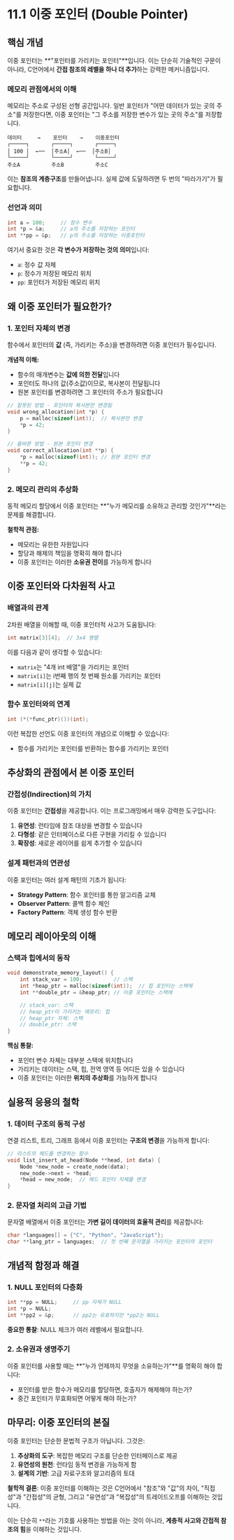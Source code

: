 # 11.1 이중 포인터 (Double Pointer)

## 핵심 개념

이중 포인터는 **"포인터를 가리키는 포인터"**입니다. 이는 단순히 기술적인 구문이 아니라, C언어에서 **간접 참조의 레벨을 하나 더 추가**하는 강력한 메커니즘입니다.

### 메모리 관점에서의 이해

메모리는 주소로 구성된 선형 공간입니다. 일반 포인터가 "어떤 데이터가 있는 곳의 주소"를 저장한다면, 이중 포인터는 "그 주소를 저장한 변수가 있는 곳의 주소"를 저장합니다.

```
데이터     →    포인터    →    이중포인터
┌─────┐       ┌─────┐       ┌─────┐
│ 100 │  ←──  │주소A│  ←──  │주소B│
└─────┘       └─────┘       └─────┘
주소A          주소B          주소C
```

이는 **참조의 계층구조**를 만들어냅니다. 실제 값에 도달하려면 두 번의 "따라가기"가 필요합니다.

### 선언과 의미

```c
int a = 100;     // 정수 변수
int *p = &a;     // a의 주소를 저장하는 포인터
int **pp = &p;   // p의 주소를 저장하는 이중포인터
```

여기서 중요한 것은 **각 변수가 저장하는 것의 의미**입니다:
- `a`: 정수 값 자체
- `p`: 정수가 저장된 메모리 위치
- `pp`: 포인터가 저장된 메모리 위치

## 왜 이중 포인터가 필요한가?

### 1. 포인터 자체의 변경

함수에서 포인터의 **값** (즉, 가리키는 주소)을 변경하려면 이중 포인터가 필수입니다.

**개념적 이해:**
- 함수의 매개변수는 **값에 의한 전달**입니다
- 포인터도 하나의 값(주소값)이므로, 복사본이 전달됩니다
- 원본 포인터를 변경하려면 그 포인터의 주소가 필요합니다

```c
// 잘못된 방법 - 포인터의 복사본만 변경됨
void wrong_allocation(int *p) {
    p = malloc(sizeof(int));  // 복사본만 변경
    *p = 42;
}

// 올바른 방법 - 원본 포인터 변경
void correct_allocation(int **p) {
    *p = malloc(sizeof(int)); // 원본 포인터 변경
    **p = 42;
}
```

### 2. 메모리 관리의 추상화

동적 메모리 할당에서 이중 포인터는 **"누가 메모리를 소유하고 관리할 것인가"**라는 문제를 해결합니다.

**철학적 관점:**
- 메모리는 유한한 자원입니다
- 할당과 해제의 책임을 명확히 해야 합니다
- 이중 포인터는 이러한 **소유권 전이**를 가능하게 합니다

## 이중 포인터와 다차원적 사고

### 배열과의 관계

2차원 배열을 이해할 때, 이중 포인터적 사고가 도움됩니다:

```c
int matrix[3][4];  // 3x4 행렬
```

이를 다음과 같이 생각할 수 있습니다:
- `matrix`는 "4개 int 배열"을 가리키는 포인터
- `matrix[i]`는 i번째 행의 첫 번째 원소를 가리키는 포인터
- `matrix[i][j]`는 실제 값

### 함수 포인터와의 연계

```c
int (*(*func_ptr)())(int);
```

이런 복잡한 선언도 이중 포인터의 개념으로 이해할 수 있습니다:
- 함수를 가리키는 포인터를 반환하는 함수를 가리키는 포인터

## 추상화의 관점에서 본 이중 포인터

### 간접성(Indirection)의 가치

이중 포인터는 **간접성**을 제공합니다. 이는 프로그래밍에서 매우 강력한 도구입니다:

1. **유연성**: 런타임에 참조 대상을 변경할 수 있습니다
2. **다형성**: 같은 인터페이스로 다른 구현을 가리킬 수 있습니다
3. **확장성**: 새로운 레이어를 쉽게 추가할 수 있습니다

### 설계 패턴과의 연관성

이중 포인터는 여러 설계 패턴의 기초가 됩니다:

- **Strategy Pattern**: 함수 포인터를 통한 알고리즘 교체
- **Observer Pattern**: 콜백 함수 체인
- **Factory Pattern**: 객체 생성 함수 반환

## 메모리 레이아웃의 이해

### 스택과 힙에서의 동작

```c
void demonstrate_memory_layout() {
    int stack_var = 100;          // 스택
    int *heap_ptr = malloc(sizeof(int));  // 힙 포인터는 스택에
    int **double_ptr = &heap_ptr; // 이중 포인터는 스택에

    // stack_var: 스택
    // heap_ptr이 가리키는 메모리: 힙
    // heap_ptr 자체: 스택
    // double_ptr: 스택
}
```

**핵심 통찰:**
- 포인터 변수 자체는 대부분 스택에 위치합니다
- 가리키는 데이터는 스택, 힙, 전역 영역 등 어디든 있을 수 있습니다
- 이중 포인터는 이러한 **위치의 추상화**를 가능하게 합니다

## 실용적 응용의 철학

### 1. 데이터 구조의 동적 구성

연결 리스트, 트리, 그래프 등에서 이중 포인터는 **구조의 변경**을 가능하게 합니다:

```c
// 리스트의 헤드를 변경하는 함수
void list_insert_at_head(Node **head, int data) {
    Node *new_node = create_node(data);
    new_node->next = *head;
    *head = new_node;  // 헤드 포인터 자체를 변경
}
```

### 2. 문자열 처리의 고급 기법

문자열 배열에서 이중 포인터는 **가변 길이 데이터의 효율적 관리**를 제공합니다:

```c
char *languages[] = {"C", "Python", "JavaScript"};
char **lang_ptr = languages;  // 첫 번째 문자열을 가리키는 포인터의 포인터
```

## 개념적 함정과 해결

### 1. NULL 포인터의 다층화

```c
int **pp = NULL;     // pp 자체가 NULL
int *p = NULL;
int **pp2 = &p;      // pp2는 유효하지만 *pp2는 NULL
```

**중요한 통찰**: NULL 체크가 여러 레벨에서 필요합니다.

### 2. 소유권과 생명주기

이중 포인터를 사용할 때는 **"누가 언제까지 무엇을 소유하는가"**를 명확히 해야 합니다:

- 포인터를 받은 함수가 메모리를 할당하면, 호출자가 해제해야 하는가?
- 중간 포인터가 무효화되면 어떻게 해야 하는가?

## 마무리: 이중 포인터의 본질

이중 포인터는 단순한 문법적 구조가 아닙니다. 그것은:

1. **추상화의 도구**: 복잡한 메모리 구조를 단순한 인터페이스로 제공
2. **유연성의 원천**: 런타임 동적 변경을 가능하게 함
3. **설계의 기반**: 고급 자료구조와 알고리즘의 토대

**철학적 결론**: 이중 포인터를 이해하는 것은 C언어에서 "참조"와 "값"의 차이, "직접성"과 "간접성"의 균형, 그리고 "유연성"과 "복잡성"의 트레이드오프를 이해하는 것입니다.

이는 단순히 `**`라는 기호를 사용하는 방법을 아는 것이 아니라, **계층적 사고와 간접적 참조의 힘**을 이해하는 것입니다.